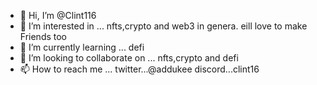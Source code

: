 - 👋 Hi, I’m @Clint116
- 👀 I’m interested in ... nfts,crypto and web3 in genera. eill love to make Friends too
- 🌱 I’m currently learning ... defi
- 💞️ I’m looking to collaborate on ... nfts,crypto and defi
- 📫 How to reach me ... twitter...@addukee discord...clint16


<!---
Clint116/Clint116 is a ✨ special ✨ repository because its `README.md` (this file) appears on your GitHub profile.
You can click the Preview link to take a look at your changes.
--->
